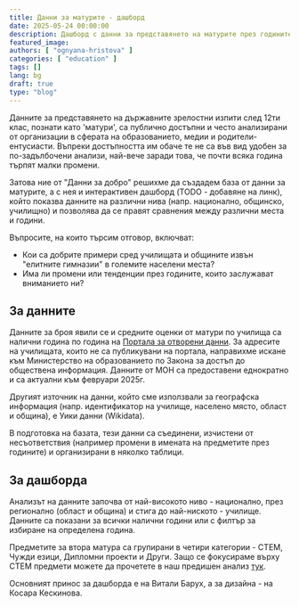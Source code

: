 ```yaml
---
title: Данни за матурите - дашборд
date: 2025-05-24 00:00:00
description: Дашборд с данни за представянето на матурите през годините
featured_image:
authors: [ "ognyana-hristova" ]
categories: [ "education" ]
tags: []
lang: bg
draft: true
type: "blog"
---
```


Данните за представянето на държавните зрелостни изпити след 12ти клас, познати като 'матури', са публично достъпни и често анализирани от организации в сферата на образованието, медии и родители-ентусиасти. Въпреки достъпността им обаче те не са във вид удобен за по-задълбочени анализи, най-вече заради това, че почти всяка година търпят малки промени.

Затова ние от "Данни за добро" решихме да създадем база от данни за матурите, а с нея и интерактивен дашборд (TODO - добавяне на линк), който показва данните на различни нива (напр. национално, общинско, училищно) и позволява да се правят сравнения между различни места и години.

Въпросите, на които търсим отговор, включват:
* Кои са добрите примери сред училищата и общините извън "елитните гимназии" в големите населени места?
* Има ли промени или тенденции през годините, които заслужават вниманието ни?

## За данните

Данните за броя явили се и средните оценки от матури по училища са налични година по година на [Портала за отворени данни](https://data.egov.bg/). За адресите на училищата, които не са публикувани на портала, направихме искане към Министерство на образованието по Закона за достъп до обществена информация. Данните от МОН са предоставени еднократно и са актуални към февруари 2025г.

Другият източник на данни, който сме използвали за географска информация (напр. идентификатор на училище, населено място, област и община), е Уики данни (Wikidata).

В подготовка на базата, тези данни са съединени, изчистени от несъответствия (например промени в имената на предметите през годините) и организирани в няколко таблици.

## За дашборда

Анализът на данните започва от най-високото ниво - национално, през регионално (област и община) и стига до най-ниското - училище. Данните са показани за всички налични години или с филтър за избиране на определена година.

Предметите за втора матура са групирани в четири категории - СТЕМ, Чужди езици, Дипломни проекти и Други. Защо се фокусираме върху СТЕМ предмети можете да прочетете в наш предишен анализ [тук](https://data-for-good.bg/posts/2022-12-23-stem-maturi-2021/).

Основният принос за дашборда е на Витали Барух, а за дизайна - на Косара Кескинова.